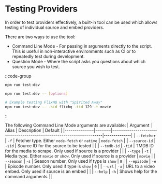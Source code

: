 # Testing Providers

In order to test providers effectively, a built-in tool can be used which allows testing of individual source and embed providers.

There are two ways to use the tool:
- Command Line Mode - For passing in arguments directly to the script. This is useful in non-interactive environments such as CI or to repeatedly test during development.
- Question Mode - Where the script asks you questions about which source you wish to test.

::code-group
  ```bash [Interactive]
  npm run test:dev
  ```
  ```bash [Command Line]
  npm run test:dev -- [options]
  
  # Example testing FlixHQ with "Spirited Away"
  npm run test:dev -- -sid flixhq -tid 129 -t movie
  ```
::

The following Command Line Mode arguments are available:
| Argument      | Alias  | Description                                                             | Default      |
|---------------|--------|-------------------------------------------------------------------------|--------------|
| `--fetcher`   | `-f`   | Fetcher type. Either `node-fetch` or `native`                           | `node-fetch` |
| `--source-id` | `-sid` | Source ID for the source to be tested                                   |              |
| `--tmdb-id`   | `-tid` | TMDB ID for the media to scrape. Only used if source is a provider      |              |
| `--type`      | `-t`   | Media type. Either `movie` or `show`. Only used if source is a provider | `movie`      |
| `--season`    | `-s`   | Season number. Only used if type is `show`                              | `0`          |
| `--episode`   | `-e`   | Episode number. Only used if type is `show`                             | `0`          |
| `--url`       | `-u`   | URL to a video embed. Only used if source is an embed                   |              |
| `--help`      | `-h`   | Shows help for the command arguments                                    |              |
